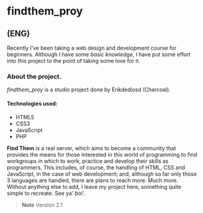 # findthem_proy

## (ENG)
Recently I've been taking a web design and development course for beginners. Although I have some *basic knowledge*, I have put some effort into this project to the point of taking some love for it.

### About the project.
*findthem_proy* is a studio project done by Erikdediosd (Charcoal). 
#### Technologies used:
- HTML5
- CSS3
- JavaScript
- PHP

**Find Them** is a real server, which aims to become a community that provides the means for those interested in this world of programming to find workgroups in which to work, practice and develop their skills as programmers.
This includes, of course, the handling of HTML, CSS and JavaScript, in the case of web development; and, although so far only those 3 languages are handled, there are plans to reach more. Much more.
Without anything else to add, I leave my project here, something quite simple to recreate. See ya' boi'.

> **Note**
> Version 2.1